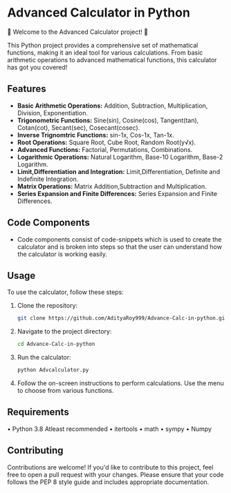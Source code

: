 # Advanced Calculator in Python

🧮 Welcome to the Advanced Calculator project! 🧮

This Python project provides a comprehensive set of mathematical functions, making it an ideal tool for various calculations. From basic arithmetic operations to advanced mathematical functions, this calculator has got you covered!

## Features

- **Basic Arithmetic Operations:** Addition, Subtraction, Multiplication, Division, Exponentiation.
- **Trigonometric Functions:** Sine(sin), Cosine(cos), Tangent(tan), Cotan(cot), Secant(sec), Cosecant(cosec).
- **Inverse Trignomtric Functions:**  sin-1x, Cos-1x, Tan-1x.
- **Root Operations:** Square Root, Cube Root, Random Root(y√x).
- **Advanced Functions:** Factorial, Permutations, Combinations.
- **Logarithmic Operations:** Natural Logarithm, Base-10 Logarithm, Base-2 Logarithm.
- **Limit,Differentiation and Integration:** Limit,Differentiation, Definite and Indefinite Integration.
- **Matrix Operations:** Matrix Addition,Subtraction and Multiplication.
- **Series Expansion and Finite Differences:** Series Expansion and Finite Differences.


## Code Components
- Code components consist of code-snippets  which is used to create the calculator and is broken into steps so that the user can understand how the calculator is working easily.


## Usage

To use the calculator, follow these steps:

1. Clone the repository:

   ```bash
   git clone https://github.com/AdityaRoy999/Advance-Calc-in-python.git
   ```
2. Navigate to the project directory:
   ```bash
   cd Advance-Calc-in-python
   ```
3. Run the calculator:
   ```bash
   python Advcalculator.py
   ```
4. Follow the on-screen instructions to perform calculations. Use the menu to choose from various functions.
## Requirements
• Python 3.8 Atleast recommended
• itertools
• math
• sympy
• Numpy



## Contributing
Contributions are welcome! If you'd like to contribute to this project, feel free to open a pull request with your changes. Please ensure that your code follows the PEP 8 
style guide and includes appropriate documentation.
